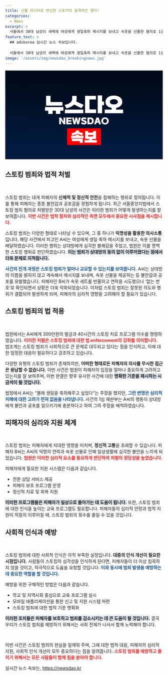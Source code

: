 ```yaml
---
title: 선물 마스터로 변신한 스토커의 충격적인 행각!
categories:
  - News
excerpt: >
  서울에서 30대 남성이 새벽에 여성에게 생일축하 메시지를 보내고 속옷을 선물한 혐의로 1심과 2심에서 벌금 300만원을 선고받았다. 법원은 그의 행동이 상대방에게 불안과 공포를 유발했다고 판단했다. 이 소식의 전말, 당신은 알고 싶지 않나요?
feature_text: >
  ## adskorea 실시간 뉴스 속보입니다.

  서울에서 30대 남성이 새벽에 여성에게 생일축하 메시지를 보내고 속옷을 선물한 혐의로 1심과 2심에서 벌금 300만원을 선고받았다. 법원은 그의 행동이 상대방에게 불안과 공포를 유발했다고 판단했다. 이 소식의 전말, 당신은 알고 싶지 않나요?
image: '/assets/img/newsdao_breakingnews.jpg'
---
```


<p><img src="/assets/img/newsdao_breakingnews.jpg" alt="adskorea 속보" /></p>

<h2 data-ke-size="size26">스토킹 범죄와 법적 처벌</h2>

<p data-ke-size="size16">&nbsp;</p>

<p>스토킹 범죄는 대개 피해자의 <b>신체적 및 정신적 안전</b>을 침해하는 행위로 정의됩니다. 이를 통해 피해자는 종종 불안감과 공포감을 경험하게 됩니다. 최근 서울중앙지법에서 스토킹 범죄 혐의로 처벌받은 30대 남성의 사건은 이러한 범죄가 어떻게 발생하는지를 잘 보여줍니다. <b><span style="color: #ee2323;">이번 사건은 법적 절차와 심리적인 측면 모두에서 중요한 시사점을 제시합니다.</span></b></p>

<p>스토킹 범죄는 다양한 형태로 나타날 수 있으며, 그 중 하나가 <b>익명성을 활용한 의사소통</b>입니다. 해당 사건에서 피고인 A씨는 여성에게 생일 축하 메시지를 보내고, 속옷 선물을 배달하였습니다. 이러한 행위는 상대방에게 심각한 불쾌감을 주었고, 법원은 이를 명백한 스토킹 행위로 판단하였습니다. <b><span style="background-color: #21538527;">이는 범죄가 상대방의 동의 없이 이루어졌다는 점에서 더욱 문제로 지적됩니다.</span></b></p>

<p><b><span style="color: #1a5490;">사건의 전개 과정은 스토킹 범죄가 얼마나 교묘할 수 있는지를 보여줍니다.</span></b> A씨는 상대방의 이름을 밝히지 않고 계속해서 메시지를 보내며, 속옷 선물을 제공하는 등 불안감과 공포를 유발했습니다. 피해자인 B씨가 속옷 세트를 반품하고 연락을 시도했으나 ‘없는 번호’로 확인되면서 상황은 더욱 악화되었습니다. 이처럼 스토킹 범죄는 잘못된 의도와 행위가 결합되어 발생하게 되며, 피해자의 심리적 영향을 고려해야 할 필요가 있습니다.</p>

<h2 data-ke-size="size26">스토킹 범죄의 법 적용</h2>

<p data-ke-size="size16">&nbsp;</p>

<p>법원에서는 A씨에게 300만원의 벌금과 40시간의 스토킹 치료 프로그램 이수를 명령하였습니다. <b><span style="color: #ee2323;">이러한 처벌은 스토킹 범죄에 대한 법 enforcement의 강화를 의미합니다.</span></b> 법조계는 스토킹 범죄가 사회적으로 큰 문제로 대두되고 있다는 점을 인식하고, 이에 대한 엄정한 대응이 필요하다고 강조하고 있습니다. </p>

<p>다양한 유형의 스토킹 범죄가 존재하지만, <b>어떠한 형태로든 피해자의 의사를 무시한 접근은 용납할 수 없습니다.</b> 이번 사건은 법원이 피해자의 입장을 얼마나 중요하게 고려하고 있는지를 잘 보여주며, 이번 판결은 향후 유사한 사건에 대한 <b><span style="background-color: #21538527;">명확한 기준을 제시하는 시금석이 될 것입니다.</span></b></p>

<p>법정에서 A씨는 “몰래 생일을 축하해주고 싶었다”는 주장을 했지만, <b><span style="color: #1a5490;">그런 변명은 심리적 피해에 대한 고려가 전혀 없음을 나타냅니다.</span></b> 사건의 1심 재판부는 A씨의 행동이 상대방에게 불안과 공포를 일으키기에 충분하다고 하여 그의 주장을 배척하였습니다.</p>

<h2 data-ke-size="size26">피해자의 심리와 지원 체계</h2>

<p data-ke-size="size16">&nbsp;</p>

<p>스토킹 범죄는 피해자에게 지대한 영향을 미치며, <b>정신적 고통</b>을 초래할 수 있습니다. 피해자 B씨는 A씨의 익명의 연락과 속옷 선물로 인해 일상생활에 심각한 불안을 느끼게 되었습니다. <b><span style="color: #ee2323;">법원은 이러한 심리적 요소를 중요하게 판단하여 처벌의 정당성을 높였습니다.</span></b></p>

<p>피해자에게 필요한 지원 시스템은 다음과 같습니다. </p>

<ul>
    <li>전문 상담 서비스 제공</li>
    <li>피해자 보호 프로그램 운영</li>
    <li>정신적 치료 및 회복 지원</li>
</ul>

<p><b><span style="background-color: #21538527;">이러한 프로그램들은 피해자가 일상으로 돌아가는 데 도움이 됩니다.</span></b> 또한, 스토킹 범죄에 대한 인식을 높이는 교육 프로그램도 필요합니다. 피해자들의 심리적 안정과 법적 지원이 적절히 이루어질 때, 스토킹 범죄의 횟수를 줄일 수 있을 것입니다.</p>

<h2 data-ke-size="size26">사회적 인식과 예방</h2>

<p data-ke-size="size16">&nbsp;</p>

<p>스토킹 범죄에 대한 사회적 인식은 아직 부족한 실정입니다. <b>대중의 인식 개선이 필요한 시점입니다.</b> 사람들이 스토킹의 심각성을 인식하게 된다면, 피해자들이 더 이상 침묵하지 않을 것이고, 적극적으로 도움을 요청할 것입니다. <b><span style="color: #1a5490;">이와 동시에 범죄 발생을 예방하는 데 중요한 역할을 할 것입니다.</span></b></p>

<p>예방을 위한 구체적인 방법은 다음과 같습니다.</p>

<ul>
    <li>학교 및 지역사회 중심으로 교육 프로그램 실시</li>
    <li>모바일 애플리케이션을 통한 신고 및 지원 시스템 마련</li>
    <li>스토킹 범죄에 대한 법적 기준 명확화</li>
</ul>

<p><b><span style="background-color: #21538527;">이러한 조치들은 피해자를 보호하고 범죄를 감소시키는 데 큰 도움이 될 것입니다.</span></b> 결국 우리가 스토킹 범죄를 예방하기 위해서는 사회 전체가 나서서 함께 노력해야 합니다.</p>

<p data-ke-size="size16">&nbsp;</p> 

<p>이번 사건은 스토킹 범죄의 현실을 일깨워 주며, 그에 대한 법적 대응, 피해자의 심리적 지원, 사회적 인식 개선이 모두 중요하다는 점을 알려줍니다. <b><span style="color: #ee2323;">스토킹 범죄를 예방하고 줄이기 위해서는 모든 사람들이 함께 힘을 쏟아야 합니다.</span></b></p>
실시간 뉴스 속보는, <a href="https://newsdao.kr" rel="dofollow">https://newsdao.kr</a>


